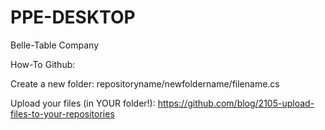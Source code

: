# PPE-DESKTOP
Belle-Table Company

How-To Github:

Create a new folder:
repositoryname/newfoldername/filename.cs

Upload your files (in YOUR folder!):
https://github.com/blog/2105-upload-files-to-your-repositories
